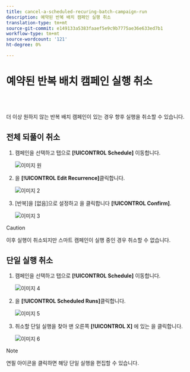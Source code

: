 ```yaml
---
title: cancel-a-scheduled-recuring-batch-campaign-run
description: 예약된 반복 배치 캠페인 실행 취소
translation-type: tm+mt
source-git-commit: e149133a5383faaef5e9c9b7775ae36e633ed7b1
workflow-type: tm+mt
source-wordcount: '121'
ht-degree: 0%

---
```



# 예약된 반복 배치 캠페인 실행 취소

<br> 

더 이상 원하지 않는 반복 배치 캠페인이 있는 경우 향후 실행을 취소할 수 있습니다.

## 전체 되풀이 취소

1. 캠페인을 선택하고 탭으로 **[!UICONTROL Schedule]** 이동합니다.

   ![이미지 원](/help/sky/assets/smart-campaigns/cancel-a-scheduled-recurring-batch-campaign-run/cancel-a-scheduled-recurring-batch-campaign-run-1.png)

1. 을 **[!UICONTROL Edit Recurrence]**&#x200B;클릭합니다.

   ![이미지 2](/help/sky/assets/smart-campaigns/cancel-a-scheduled-recurring-batch-campaign-run/cancel-a-scheduled-recurring-batch-campaign-run-2.png)

1. [반복]을 [없음]으로 설정하고 을 클릭합니다 **[!UICONTROL Confirm]**.

   ![이미지 3](/help/sky/assets/smart-campaigns/cancel-a-scheduled-recurring-batch-campaign-run/cancel-a-scheduled-recurring-batch-campaign-run-3.png)

>[!CAUTION]
>
>이후 실행이 취소되지만 스마트 캠페인이 실행 중인 경우 취소할 수 없습니다.

## 단일 실행 취소

1. 캠페인을 선택하고 탭으로 **[!UICONTROL Schedule]** 이동합니다.

   ![이미지 4](/help/sky/assets/smart-campaigns/cancel-a-scheduled-recurring-batch-campaign-run/cancel-a-scheduled-recurring-batch-campaign-run-4.png)

1. 을 **[!UICONTROL Scheduled Runs]**&#x200B;클릭합니다.

   ![이미지 5](/help/sky/assets/smart-campaigns/cancel-a-scheduled-recurring-batch-campaign-run/cancel-a-scheduled-recurring-batch-campaign-run-5.png)

1. 취소할 단일 실행을 찾아 맨 오른쪽 **[!UICONTROL X]** 에 있는 을 클릭합니다.

   ![이미지 6](/help/sky/assets/smart-campaigns/cancel-a-scheduled-recurring-batch-campaign-run/cancel-a-scheduled-recurring-batch-campaign-run-6.png)

>[!NOTE]
>
>연필 아이콘을 클릭하면 해당 단일 실행을 편집할 수 있습니다.
